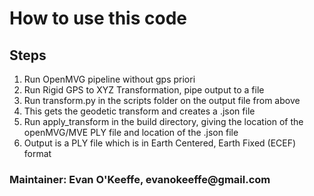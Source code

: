 <h1> How to use this code </h1>

<h2> Steps </h2>
<ol>
	<li> Run OpenMVG pipeline without gps priori </li>
	<li> Run Rigid GPS to XYZ Transformation, pipe output to a file </li>
	<li> Run transform.py in the scripts folder on the output file from above</li>
	<li> This gets the geodetic transform and creates a .json file</li>
	<li> Run apply_transform in the build directory, giving the location of the openMVG/MVE PLY file and location of the .json file</li>
	<li> Output is a PLY file which is in Earth Centered, Earth Fixed (ECEF) format</li>
</ol> 

<h3> Maintainer: Evan O'Keeffe, evanokeeffe@gmail.com </h3>
